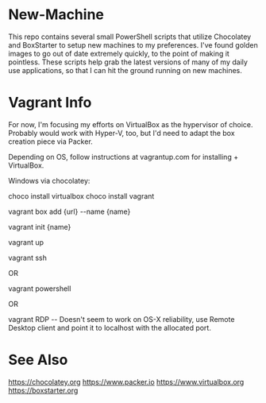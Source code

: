New-Machine
===========

This repo contains several small PowerShell scripts that utilize Chocolatey and BoxStarter to setup new machines to my preferences. I've found golden images to go out of date extremely quickly, to the point of making it pointless. These scripts help grab the latest versions of many of my daily use applications, so that I can hit the ground running on new machines.

# Vagrant Info

For now, I'm focusing my efforts on VirtualBox as the hypervisor of choice. Probably would work with Hyper-V, too, but I'd need to adapt the box creation piece via Packer.

Depending on OS, follow instructions at vagrantup.com for installing + VirtualBox.

Windows via chocolatey: 

choco install virtualbox
choco install vagrant

vagrant box add {url} --name {name}

vagrant init {name}

vagrant up

vagrant ssh

OR

vagrant powershell

OR 

vagrant RDP -- Doesn't seem to work on OS-X reliability, use Remote Desktop client and point it to localhost with the allocated port.

# See Also

https://chocolatey.org
https://www.packer.io
https://www.virtualbox.org
https://boxstarter.org
